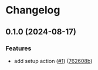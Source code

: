 # Changelog

## 0.1.0 (2024-08-17)


### Features

* add setup action ([#1](https://github.com/codeguardai/setup-guardai-action/issues/1)) ([762608b](https://github.com/codeguardai/setup-guardai-action/commit/762608b242265b9c74ac205666f0c07998156b49))
